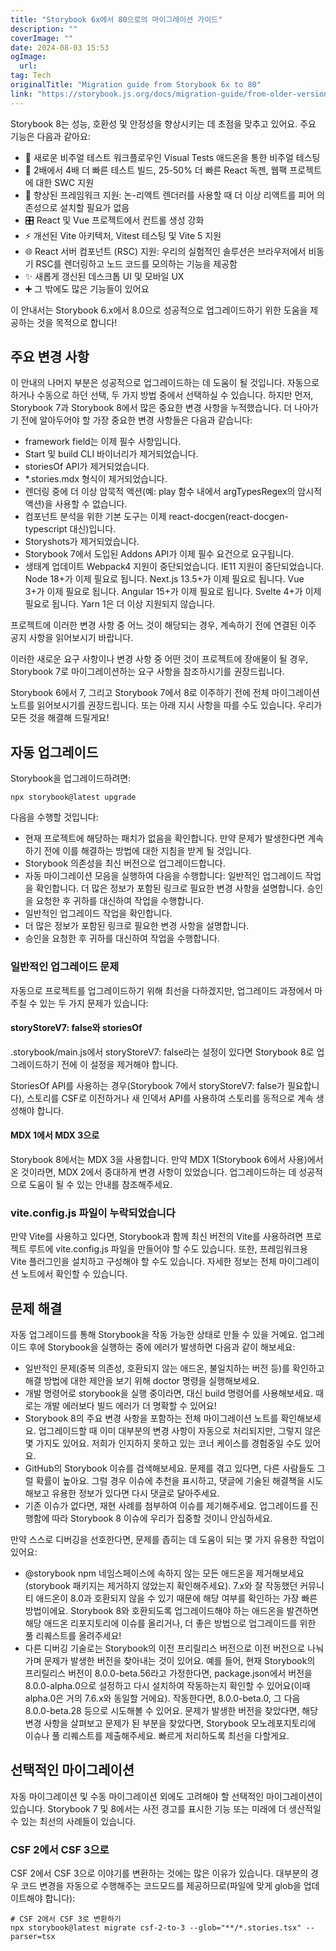 ```yaml
---
title: "Storybook 6x에서 80으로의 마이그레이션 가이드"
description: ""
coverImage: ""
date: 2024-08-03 15:53
ogImage: 
  url: 
tag: Tech
originalTitle: "Migration guide from Storybook 6x to 80"
link: "https://storybook.js.org/docs/migration-guide/from-older-version"
---
```





Storybook 8는 성능, 호환성 및 안정성을 향상시키는 데 초점을 맞추고 있어요. 주요 기능은 다음과 같아요:

- 🩻 새로운 비주얼 테스트 워크플로우인 Visual Tests 애드온을 통한 비주얼 테스팅
- 💨 2배에서 4배 더 빠른 테스트 빌드, 25-50% 더 빠른 React 독젠, 웹팩 프로젝트에 대한 SWC 지원
- 🧩 향상된 프레임워크 지원: 논-리액트 렌더러를 사용할 때 더 이상 리액트를 피어 의존성으로 설치할 필요가 없음
- 🎛️ React 및 Vue 프로젝트에서 컨트롤 생성 강화
- ⚡️ 개선된 Vite 아키텍처, Vitest 테스팅 및 Vite 5 지원
- 🌐 React 서버 컴포넌트 (RSC) 지원: 우리의 실험적인 솔루션은 브라우저에서 비동기 RSC를 렌더링하고 노드 코드를 모의하는 기능을 제공함
- ✨ 새롭게 갱신된 데스크톱 UI 및 모바일 UX
- ➕ 그 밖에도 많은 기능들이 있어요

이 안내서는 Storybook 6.x에서 8.0으로 성공적으로 업그레이드하기 위한 도움을 제공하는 것을 목적으로 합니다!

## 주요 변경 사항



이 안내의 나머지 부분은 성공적으로 업그레이드하는 데 도움이 될 것입니다. 자동으로 하거나 수동으로 하던 선택, 두 가지 방법 중에서 선택하실 수 있습니다. 하지만 먼저, Storybook 7과 Storybook 8에서 많은 중요한 변경 사항을 누적했습니다. 더 나아가기 전에 알아두어야 할 가장 중요한 변경 사항들은 다음과 같습니다:

- framework field는 이제 필수 사항입니다.
- Start 및 build CLI 바이너리가 제거되었습니다.
- storiesOf API가 제거되었습니다.
- *.stories.mdx 형식이 제거되었습니다.
- 렌더링 중에 더 이상 암묵적 액션(예: play 함수 내에서 argTypesRegex의 암시적 액션)을 사용할 수 없습니다.
- 컴포넌트 분석을 위한 기본 도구는 이제 react-docgen(react-docgen-typescript 대신)입니다.
- Storyshots가 제거되었습니다.
- Storybook 7에서 도입된 Addons API가 이제 필수 요건으로 요구됩니다.
- 생태계 업데이트
Webpack4 지원이 중단되었습니다.
IE11 지원이 중단되었습니다.
Node 18+가 이제 필요로 됩니다.
Next.js 13.5+가 이제 필요로 됩니다.
Vue 3+가 이제 필요로 됩니다.
Angular 15+가 이제 필요로 됩니다.
Svelte 4+가 이제 필요로 됩니다.
Yarn 1은 더 이상 지원되지 않습니다.

프로젝트에 이러한 변경 사항 중 어느 것이 해당되는 경우, 계속하기 전에 연결된 이주 공지 사항을 읽어보시기 바랍니다.

이러한 새로운 요구 사항이나 변경 사항 중 어떤 것이 프로젝트에 장애물이 될 경우, Storybook 7로 마이그레이션하는 요구 사항을 참조하시기를 권장드립니다.



Storybook 6에서 7, 그리고 Storybook 7에서 8로 이주하기 전에 전체 마이그레이션 노트를 읽어보시기를 권장드립니다. 또는 아래 지시 사항을 따를 수도 있습니다. 우리가 모든 것을 해결해 드릴게요!

## 자동 업그레이드

Storybook을 업그레이드하려면:

```npm
npx storybook@latest upgrade
```



다음을 수행할 것입니다:

- 현재 프로젝트에 해당하는 패치가 없음을 확인합니다.
만약 문제가 발생한다면 계속하기 전에 이를 해결하는 방법에 대한 지침을 받게 될 것입니다.
- Storybook 의존성을 최신 버전으로 업그레이드합니다.
- 자동 마이그레이션 모음을 실행하여 다음을 수행합니다:
일반적인 업그레이드 작업을 확인합니다.
더 많은 정보가 포함된 링크로 필요한 변경 사항을 설명합니다.
승인을 요청한 후 귀하를 대신하여 작업을 수행합니다.
- 일반적인 업그레이드 작업을 확인합니다.
- 더 많은 정보가 포함된 링크로 필요한 변경 사항을 설명합니다.
- 승인을 요청한 후 귀하를 대신하여 작업을 수행합니다.

### 일반적인 업그레이드 문제

자동으로 프로젝트를 업그레이드하기 위해 최선을 다하겠지만, 업그레이드 과정에서 마주칠 수 있는 두 가지 문제가 있습니다:



#### storyStoreV7: false와 storiesOf

.storybook/main.js에서 storyStoreV7: false라는 설정이 있다면 Storybook 8로 업그레이드하기 전에 이 설정을 제거해야 합니다.

StoriesOf API를 사용하는 경우(Storybook 7에서 storyStoreV7: false가 필요합니다), 스토리를 CSF로 이전하거나 새 인덱서 API를 사용하여 스토리를 동적으로 계속 생성해야 합니다.

#### MDX 1에서 MDX 3으로



Storybook 8에서는 MDX 3을 사용합니다. 만약 MDX 1(Storybook 6에서 사용)에서 온 것이라면, MDX 2에서 중대하게 변경 사항이 있었습니다. 업그레이드하는 데 성공적으로 도움이 될 수 있는 안내를 참조해주세요.

### vite.config.js 파일이 누락되었습니다

만약 Vite를 사용하고 있다면, Storybook과 함께 최신 버전의 Vite를 사용하려면 프로젝트 루트에 vite.config.js 파일을 만들어야 할 수도 있습니다. 또한, 프레임워크용 Vite 플러그인을 설치하고 구성해야 할 수도 있습니다. 자세한 정보는 전체 마이그레이션 노트에서 확인할 수 있습니다.

## 문제 해결



자동 업그레이드를 통해 Storybook을 작동 가능한 상태로 만들 수 있을 거예요. 업그레이드 후에 Storybook을 실행하는 중에 에러가 발생하면 다음과 같이 해보세요:

- 일반적인 문제(중복 의존성, 호환되지 않는 애드온, 불일치하는 버전 등)를 확인하고 해결 방법에 대한 제안을 보기 위해 doctor 명령을 실행해보세요.
- 개발 명령어로 storybook을 실행 중이라면, 대신 build 명령어를 사용해보세요. 때로는 개발 에러보다 빌드 에러가 더 명확할 수 있어요!
- Storybook 8의 주요 변경 사항을 포함하는 전체 마이그레이션 노트를 확인해보세요. 업그레이드할 때 이미 대부분의 변경 사항이 자동으로 처리되지만, 그렇지 않은 몇 가지도 있어요. 저희가 인지하지 못하고 있는 코너 케이스를 경험중일 수도 있어요.
- GitHub의 Storybook 이슈를 검색해보세요. 문제를 겪고 있다면, 다른 사람들도 그럴 확률이 높아요. 그럴 경우 이슈에 추천을 표시하고, 댓글에 기술된 해결책을 시도해보고 유용한 정보가 있다면 다시 댓글로 달아주세요.
- 기존 이슈가 없다면, 재현 사례를 첨부하여 이슈를 제기해주세요. 업그레이드를 진행함에 따라 Storybook 8 이슈에 우리가 집중할 것이니 안심하세요.

만약 스스로 디버깅을 선호한다면, 문제를 좁히는 데 도움이 되는 몇 가지 유용한 작업이 있어요:

- @storybook npm 네임스페이스에 속하지 않는 모든 애드온을 제거해보세요 (storybook 패키지는 제거하지 않았는지 확인해주세요). 7.x와 잘 작동했던 커뮤니티 애드온이 8.0과 호환되지 않을 수 있기 때문에 해당 여부를 확인하는 가장 빠른 방법이에요. Storybook 8와 호환되도록 업그레이드해야 하는 애드온을 발견하면 해당 애드온 리포지토리에 이슈를 올리거나, 더 좋은 방법으로 업그레이드를 위한 풀 리퀘스트를 올려주세요!
- 다른 디버깅 기술로는 Storybook의 이전 프리릴리스 버전으로 이전 버전으로 나눠가며 문제가 발생한 버전을 찾아내는 것이 있어요. 예를 들어, 현재 Storybook의 프리릴리스 버전이 8.0.0-beta.56라고 가정한다면, package.json에서 버전을 8.0.0-alpha.0으로 설정하고 다시 설치하여 작동하는지 확인할 수 있어요(이때 alpha.0은 거의 7.6.x와 동일할 거에요). 작동한다면, 8.0.0-beta.0, 그 다음 8.0.0-beta.28 등으로 시도해볼 수 있어요. 문제가 발생한 버전을 찾았다면, 해당 변경 사항을 살펴보고 문제가 된 부분을 찾았다면, Storybook 모노레포지토리에 이슈나 풀 리퀘스트를 제출해주세요. 빠르게 처리하도록 최선을 다할게요.



## 선택적인 마이그레이션

자동 마이그레이션 및 수동 마이그레이션 외에도 고려해야 할 선택적인 마이그레이션이 있습니다.  Storybook 7 및 8에서는 사전 경고를 표시한 기능 또는 미래에 더 생산적일 수 있는 최선의 사례들이 있습니다.

### CSF 2에서 CSF 3으로

CSF 2에서 CSF 3으로 이야기를 변환하는 것에는 많은 이유가 있습니다. 대부분의 경우 코드 변경을 자동으로 수행해주는 코드모드를 제공하므로(파일에 맞게 glob을 업데이트해야 합니다):



```npm
# CSF 2에서 CSF 3로 변환하기
npx storybook@latest migrate csf-2-to-3 --glob="**/*.stories.tsx" --parser=tsx
```
